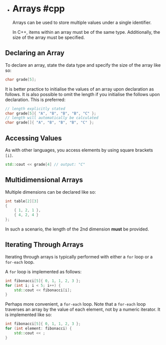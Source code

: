 - # Arrays #cpp 
  Arrays can be used to store multiple values under a single identifier.
  
  In C++, items within an array must be of the same type. Additionally, the size of the array must be specified.
## Declaring an Array
To declare an array, state the data type and specify the size of the array like so:
```cpp
char grade[5];
```

It is better practice to initialise the values of an array upon declaration as follows. It is also possible to omit the length if you initialise the follows upon declaration. This is preferred:
```cpp
// length explicitly stated
char grade[5]{ "A", "B", "B", "B", "C" };
// length will automatically be calculated
char grade[]{ "A", "B", "B", "B", "C" };
```
## Accessing Values
As with other languages, you access elements by using square brackets `[i]`.
```cpp
std::cout << grade[4] // output: "C"
```
## Multidimensional Arrays
Multiple dimensions can be declared like so:
```cpp
int table[2][3]
{
	{ 1, 2, 1 },
	{ 4, 2, 4 }
};
```
In such a scenario, the length of the 2nd dimension **must** be provided.
## Iterating Through Arrays
Iterating through arrays is typically performed with either a `for` loop or a `for-each` loop.

A `for` loop is implemented as follows:
```cpp
int fibonacci[5]{ 0, 1, 1, 2, 3 };
for (int i; i < 5; i++) {
	std::cout << fibonacci[i];
}
```
Perhaps more convenient, a `for-each` loop. Note that a `for-each` loop traverses an array by the value of each element, not by a numeric iterator. It is implemented like so:
```cpp
int fibonacci[5]{ 0, 1, 1, 2, 3 };
for (int element: fibonacci) {
	std::cout << ;
}
```